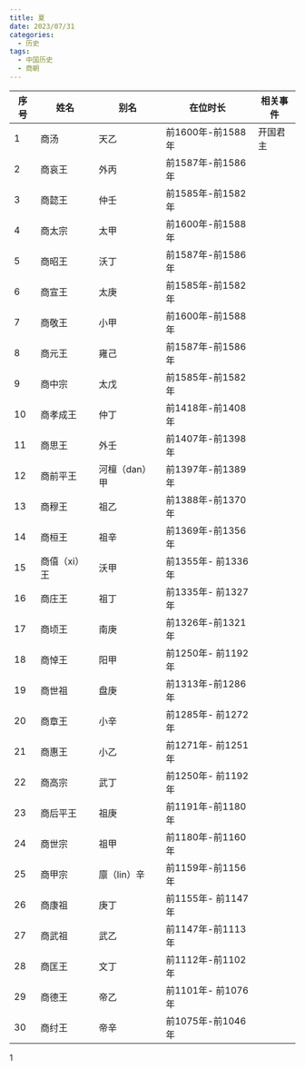 ```yaml
---
title: 夏
date: 2023/07/31
categories:
  - 历史
tags:
  - 中国历史
  - 商朝
---
```


| 序号 | 姓名 | 别名 | 在位时长 | 相关事件 |
| --- | --- | --- | --- | --- |
| 1 | 商汤 | 天乙 | 前1600年-前1588年 | 开国君主 |
| 2 | 商哀王 | 外丙 | 前1587年-前1586年 |  |
| 3 | 商懿王 | 仲壬 | 前1585年-前1582年 |  |
| 4 | 商太宗 | 太甲 | 前1600年-前1588年 |  |
| 5 | 商昭王 | 沃丁 | 前1587年-前1586年 |  |
| 6 | 商宣王 | 太庚 | 前1585年-前1582年 |  |
| 7 | 商敬王 | 小甲 | 前1600年-前1588年 |  |
| 8 | 商元王 | 雍己 | 前1587年-前1586年 |  |
| 9 | 商中宗 | 太戊 | 前1585年-前1582年 |  |
| 10 | 商孝成王 | 仲丁 | 前1418年-前1408年 |  |
| 11 | 商思王 | 外壬 | 前1407年-前1398年 |  |
| 12 | 商前平王 | 河檀（dan）甲 | 前1397年-前1389年 |  |
| 13 | 商穆王 | 祖乙 | 前1388年-前1370年 |  |
| 14 | 商桓王 | 祖辛 | 前1369年-前1356年 |  |
| 15 | 商僖（xi）王 | 沃甲 | 前1355年- 前1336年 |  |
| 16 | 商庄王 | 祖丁 | 前1335年- 前1327年 |  |
| 17 | 商顷王 | 南庚 | 前1326年-前1321年 |  |
| 18 | 商悼王 | 阳甲 | 前1250年- 前1192年 |  |
| 19 | 商世祖 | 盘庚 | 前1313年-前1286年 |  |
| 20 | 商章王 | 小辛 | 前1285年- 前1272年 |  |
| 21 | 商惠王 | 小乙 | 前1271年- 前1251年 |  |
| 22 | 商高宗 | 武丁 | 前1250年- 前1192年 |  |
| 23 | 商后平王 | 祖庚 | 前1191年-前1180年 |  |
| 24 | 商世宗 | 祖甲 | 前1180年-前1160年 |  |
| 25 | 商甲宗 | 廪（lin）辛 | 前1159年-前1156年 |  |
| 26 | 商康祖 | 庚丁 | 前1155年- 前1147年 |  |
| 27 | 商武祖 | 武乙 | 前1147年-前1113年 |  |
| 28 | 商匡王 | 文丁 | 前1112年-前1102年 |  |
| 29 | 商德王 | 帝乙 | 前1101年- 前1076年 |  |
| 30 | 商纣王 | 帝辛 | 前1075年-前1046年 |  |


1
